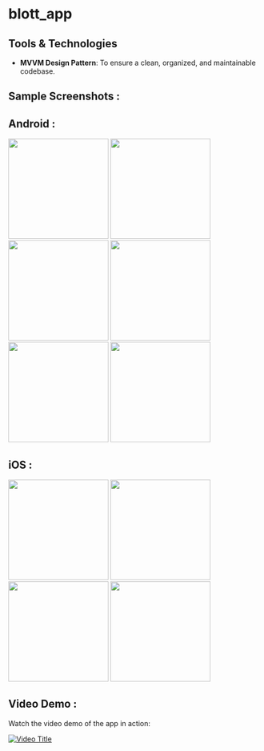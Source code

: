 # blott_app

## Tools & Technologies

- **MVVM Design Pattern**: To ensure a clean, organized, and maintainable codebase.

## Sample Screenshots :
## Android :
<img src="https://github.com/user-attachments/assets/5bad7123-4517-4c0d-85eb-2f007454fc84" width="200">
<img src="https://github.com/user-attachments/assets/ea9c4aee-d4ff-40d5-b562-c258fce9c6b8" width="200">
<img src="https://github.com/user-attachments/assets/6725b8f6-1c1f-4d42-aeec-a8808d859f70" width="200">
<img src="https://github.com/user-attachments/assets/a5034de4-43ec-4eec-b425-138c9e1570bb" width="200">
<img src="https://github.com/user-attachments/assets/a5034de4-43ec-4eec-b425-138c9e1570bb" width="200">
<img src="https://github.com/user-attachments/assets/e5f3d4ba-9997-4ae6-bffe-0d89fc7efe37" width="200">

## iOS :
<img src="https://github.com/user-attachments/assets/295577b2-06ff-480d-addd-8afbb19bfb13" width="200">
<img src="https://github.com/user-attachments/assets/74abfd08-dc13-4317-a1ae-ff5cd6130651" width="200">
<img src="https://github.com/user-attachments/assets/06af68fb-dd02-4f24-ab83-6ab12d2a5374" width="200">
<img src="https://github.com/user-attachments/assets/35882f63-7773-468a-9161-e19523ad444d" width="200">

## Video Demo :

Watch the video demo of the app in action:

[![Video Title](https://github.com/user-attachments/assets/9d1ab491-8b65-4180-81cd-69126f854f07)](https://github.com/user-attachments/assets/9d1ab491-8b65-4180-81cd-69126f854f07)
